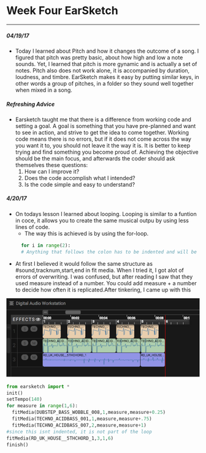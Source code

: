 # Week Four EarSketch
---
##### 04/19/17
  * Today I learned about Pitch and how it changes the outcome of a song. I figured that pitch was pretty basic, about how high and low a note sounds. Yet, I learned that pitch is more gynamic and is actually a set of notes. Pitch also does not work alone, it is accompanied by duration, loudness, and timbre. EarSketch makes it easy by putting similar keys, in other words a group of pitches, in a folder so they sound well together when mixed in a song.
##### Refreshing Advice
  * Earsketch taught me that there is a difference from working code and setting a goal. A goal is something that you have pre-planned and want to see in action, and strive to get the idea to come together. Working code means there is no errors, but if it does not come across the way you want it to, you should not leave it the way it is. It is better to keep trying and find something you become proud of. Achieving the objective should be the main focus, and afterwards the coder should ask themselves these questions:
    1. How can I improve it?
    2. Does the code accomplish what I intended?
    3. Is the code simple and easy to understand?
##### 4/20/17
  * On todays lesson I learned about looping. Looping is similar to a funtion in coce, it allows you to create the same musical outpu by using less lines of code.
    * The way this is achieved is by using the for-loop.
     ```python 
       for i in range(2):
       # Anything that follows the colon has to be indented and will be able to be repeated several times in the song
    ```
  * At first I believed it would follow the same structure as #sound,tracknum,start,end in fit media. When I tried it, I got alot of errors of overwriting. I was confused, but after reading I saw that they used measure instead of a number. You could add measure + a number to decide how often it is replicated.After tinkering, I came up with this

![daw](daw4.png "loop")
```python
from earsketch import *
init()
setTempo(140)
for measure in range(1,6):
  fitMedia(DUBSTEP_BASS_WOBBLE_008,1,measure,measure+0.25)
  fitMedia(TECHNO_ACIDBASS_001,1,measure,measure+.75)
  fitMedia(TECHNO_ACIDBASS_007,2,measure,measure+1)
#since this isnt indented, it is not part of the loop
fitMedia(RD_UK_HOUSE__5THCHORD_1,3,1,6)
finish()
```